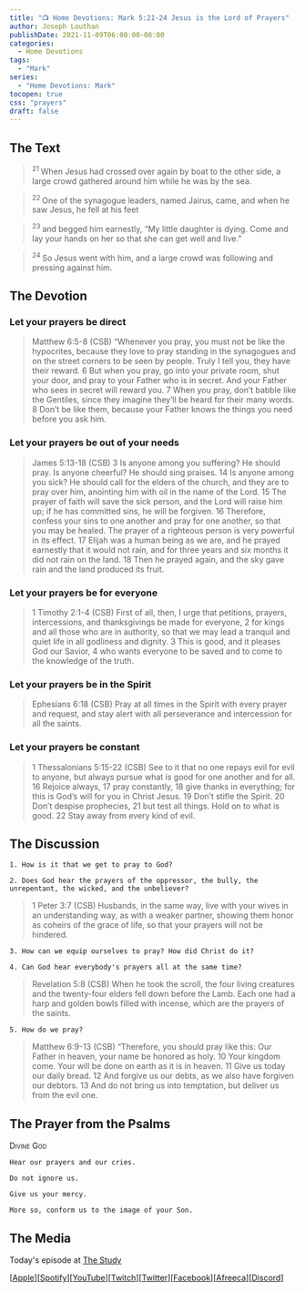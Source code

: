 ```yaml
---
title: "📺 Home Devotions: Mark 5:21-24 Jesus is the Lord of Prayers"
author: Joseph Louthan
publishDate: 2021-11-09T06:00:00-06:00
categories:
  - Home Devotions
tags:
  - "Mark"
series:
  - "Home Devotions: Mark"
tocopen: true
css: "prayers"
draft: false
---
```

## The Text

><sup> 21 </sup> When Jesus had crossed over again by boat to the other side, a large crowd gathered around him while he was by the sea. 

><sup> 22 </sup> One of the synagogue leaders, named Jairus, came, and when he saw Jesus, he fell at his feet 

><sup> 23 </sup> and begged him earnestly, “My little daughter is dying. Come and lay your hands on her so that she can get well and live.” 

><sup> 24 </sup> So Jesus went with him, and a large crowd was following and pressing against him. 

## The Devotion

### Let your prayers be direct

>Matthew 6:5-8 (CSB) “Whenever you pray, you must not be like the hypocrites, because they love to pray standing in the synagogues and on the street corners to be seen by people. Truly I tell you, they have their reward. 6 But when you pray, go into your private room, shut your door, and pray to your Father who is in secret. And your Father who sees in secret will reward you. 7 When you pray, don’t babble like the Gentiles, since they imagine they’ll be heard for their many words. 8 Don’t be like them, because your Father knows the things you need before you ask him.

### Let your prayers be out of your needs

>James 5:13-18 (CSB) 3 Is anyone among you suffering? He should pray. Is anyone cheerful? He should sing praises. 14 Is anyone among you sick? He should call for the elders of the church, and they are to pray over him, anointing him with oil in the name of the Lord. 15 The prayer of faith will save the sick person, and the Lord will raise him up; if he has committed sins, he will be forgiven. 16 Therefore, confess your sins to one another and pray for one another, so that you may be healed. The prayer of a righteous person is very powerful in its effect. 17 Elijah was a human being as we are, and he prayed earnestly that it would not rain, and for three years and six months it did not rain on the land. 18 Then he prayed again, and the sky gave rain and the land produced its fruit.

### Let your prayers be for everyone

>1 Timothy 2:1-4 (CSB) First of all, then, I urge that petitions, prayers, intercessions, and thanksgivings be made for everyone, 2 for kings and all those who are in authority, so that we may lead a tranquil and quiet life in all godliness and dignity. 3 This is good, and it pleases God our Savior, 4 who wants everyone to be saved and to come to the knowledge of the truth.

### Let your prayers be in the Spirit

>Ephesians 6:18 (CSB) Pray at all times in the Spirit with every prayer and request, and stay alert with all perseverance and intercession for all the saints.

### Let your prayers be constant

>1 Thessalonians 5:15-22 (CSB) See to it that no one repays evil for evil to anyone, but always pursue what is good for one another and for all. 16 Rejoice always, 17 pray constantly, 18 give thanks in everything; for this is God’s will for you in Christ Jesus. 19 Don’t stifle the Spirit. 20 Don’t despise prophecies, 21 but test all things. Hold on to what is good. 22 Stay away from every kind of evil.

## The Discussion

```text
1. How is it that we get to pray to God?
```

```text
2. Does God hear the prayers of the oppressor, the bully, the unrepentant, the wicked, and the unbeliever?
```

>1 Peter 3:7 (CSB) Husbands, in the same way, live with your wives in an understanding way, as with a weaker partner, showing them honor as coheirs of the grace of life, so that your prayers will not be hindered.

```text
3. How can we equip ourselves to pray? How did Christ do it?
```

```text
4. Can God hear everybody's prayers all at the same time?
```

>Revelation 5:8 (CSB) When he took the scroll, the four living creatures and the twenty-four elders fell down before the Lamb. Each one had a harp and golden bowls filled with incense, which are the prayers of the saints.

```text
5. How do we pray?
```

>Matthew 6:9-13 (CSB) “Therefore, you should pray like this:
Our Father in heaven,
your name be honored as holy.
10 Your kingdom come.
Your will be done
on earth as it is in heaven.
11 Give us today our daily bread.
12 And forgive us our debts,
as we also have forgiven our debtors.
13 And do not bring us into temptation,
but deliver us from the evil one.

## The Prayer from the Psalms

>

<div style='font-variant: small-caps;'>
Divine God
</div>

```text
Hear our prayers and our cries.

Do not ignore us.

Give us your mercy.

More so, conform us to the image of your Son.
```

<div style="page-break-after: always;"></div>

## The Media

Today's episode at [The Study](http://study.theologic.us/podcast/home-devotions-mark-521-24-jesus-is-the-lord-of-prayers)

\[[Apple](https://podcasts.apple.com/us/podcast/the-study/id1557102127)\]\[[Spotify](https://open.spotify.com/show/0Xs5qsNvWePyRqcmtOTPkR)\]\[[YouTube](http://youtube.theologic.us)\]\[[Twitch](http://twitch.theologic.us)\]\[[Twitter](https://twitter.com/theologic_us)\]\[[Facebook](https://www.facebook.com/groups/462231051477464)\]\[[Afreeca](https://bj.afreecatv.com/theologicus)\]\[[Discord](http://discord.theologic.us)\]
